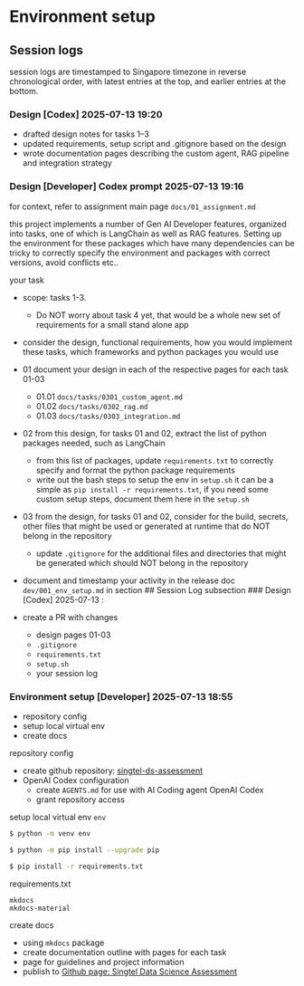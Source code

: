 # Environment setup

## Session logs

session logs are timestamped to Singapore timezone in reverse chronological order, with latest entries at the top, and earlier entries at the bottom.

### Design [Codex] 2025-07-13 19:20

- drafted design notes for tasks 1–3
- updated requirements, setup script and .gitignore based on the design
- wrote documentation pages describing the custom agent, RAG pipeline and
  integration strategy
### Design [Developer] Codex prompt 2025-07-13 19:16
for context, refer to assignment main page `docs/01_assignment.md`

this project implements a number of Gen AI Developer features, organized into tasks, one of which is LangChain as well as RAG features.
Setting up the environment for these packages which have many dependencies can be tricky to correctly specify the environment and packages with correct versions, avoid conflicts etc..

your task
- scope: tasks 1-3. 
  - Do NOT worry about task 4 yet, that would be a whole new set of requirements for a small stand alone app

- consider the design, functional requirements, how you would implement these tasks, which frameworks and python packages you would use

- 01 document your design in each of the respective pages for each task 01-03

  - 01.01 `docs/tasks/0301_custom_agent.md`
  - 01.02 `docs/tasks/0302_rag.md`
  - 01.03 `docs/tasks/0303_integration.md`

- 02 from this design, for tasks 01 and 02, extract the list of python packages needed, such as LangChain
  - from this list of packages, update `requirements.txt` to correctly specify and format the python package requirements
  - write out the bash steps to setup the env in `setup.sh` it can be a simple as `pip install -r requirements.txt`, if you need some custom setup steps, document them here in the `setup.sh`

- 03 from the design, for tasks 01 and 02, consider for the build, secrets, other files that might be used or generated at runtime that do NOT belong in the repository
  - update `.gitignore` for the additional files and directories that might be generated which should NOT belong in the repository

- document and timestamp your activity in the release doc `dev/001_env_setup.md` in section ## Session Log subsection ### Design [Codex] 2025-07-13 <HH>:<MM>

- create a PR with changes
  - design pages 01-03
  - `.gitignore`
  - `requirements.txt`
  - `setup.sh`
  - your session log

### Environment setup [Developer] 2025-07-13 18:55

- repository config
- setup local virtual env
- create docs

repository config

- create github repository: [singtel-ds-assessment](https://github.com/taylorhickem/singtel-ds-assessment)
- OpenAI Codex configuration
  - create `AGENTS.md` for use with AI Coding agent OpenAI Codex
  - grant repository access 

setup local virtual env `env`

```bash
$ python -m venv env
```

```bash
$ python -m pip install --upgrade pip
```

```bash
$ pip install -r requirements.txt
```

requirements.txt

```
mkdocs
mkdocs-material
```

create docs

- using `mkdocs` package
- create documentation outline with pages for each task
- page for guidelines and project information
- publish to [Github page: Singtel Data Science Assessment](https://taylorhickem.github.io/singtel-ds-assessment/)